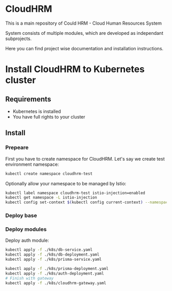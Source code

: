 # CloudHRM

This is a main repository of Could HRM - Cloud Human Resources System

System consists of multiple modules, which are developed as independant subprojects.

Here you can find project wise documentation and installation instructions.

# Install CloudHRM to Kubernetes cluster

## Requirements

* Kubernetes is installed
* You have full rights to your cluster

## Install

### Prepeare

First you have to create namespace for CloudHRM. Let's say we create test environment namespace:

```bash
kubectl create namespace cloudhrm-test
```

Optionally allow your namespace to be managed by Istio:

```bash
kubectl label namespace cloudhrm-test istio-injection=enabled
kubectl get namespace -L istio-injection
kubectl config set-context $(kubectl config current-context) --namespace=cloudhrm-test
```

### Deploy base

### Deploy modules

Deploy auth module:

```bash
kubectl apply -f ./k8s/db-service.yaml
kubectl apply -f ./k8s/db-deployment.yaml
kubectl apply -f ./k8s/prisma-service.yaml

kubectl apply -f ./k8s/prisma-deployment.yaml
kubectl apply -f ./k8s/auth-deployment.yaml
# Finish with gateway
kubectl apply -f ./k8s/cloudhrm-gateway.yaml
```
